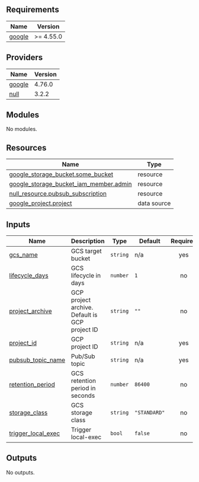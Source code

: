 <!-- BEGIN_TF_DOCS -->
## Requirements

| Name | Version |
|------|---------|
| <a name="requirement_google"></a> [google](#requirement\_google) | >= 4.55.0 |

## Providers

| Name | Version |
|------|---------|
| <a name="provider_google"></a> [google](#provider\_google) | 4.76.0 |
| <a name="provider_null"></a> [null](#provider\_null) | 3.2.2 |

## Modules

No modules.

## Resources

| Name | Type |
|------|------|
| [google_storage_bucket.some_bucket](https://registry.terraform.io/providers/hashicorp/google/latest/docs/resources/storage_bucket) | resource |
| [google_storage_bucket_iam_member.admin](https://registry.terraform.io/providers/hashicorp/google/latest/docs/resources/storage_bucket_iam_member) | resource |
| [null_resource.pubsub_subscription](https://registry.terraform.io/providers/hashicorp/null/latest/docs/resources/resource) | resource |
| [google_project.project](https://registry.terraform.io/providers/hashicorp/google/latest/docs/data-sources/project) | data source |

## Inputs

| Name | Description | Type | Default | Required |
|------|-------------|------|---------|:--------:|
| <a name="input_gcs_name"></a> [gcs\_name](#input\_gcs\_name) | GCS target bucket | `string` | n/a | yes |
| <a name="input_lifecycle_days"></a> [lifecycle\_days](#input\_lifecycle\_days) | GCS lifecycle in days | `number` | `1` | no |
| <a name="input_project_archive"></a> [project\_archive](#input\_project\_archive) | GCP project archive. Default is GCP project ID | `string` | `""` | no |
| <a name="input_project_id"></a> [project\_id](#input\_project\_id) | GCP project ID | `string` | n/a | yes |
| <a name="input_pubsub_topic_name"></a> [pubsub\_topic\_name](#input\_pubsub\_topic\_name) | Pub/Sub topic | `string` | n/a | yes |
| <a name="input_retention_period"></a> [retention\_period](#input\_retention\_period) | GCS retention period in seconds | `number` | `86400` | no |
| <a name="input_storage_class"></a> [storage\_class](#input\_storage\_class) | GCS storage class | `string` | `"STANDARD"` | no |
| <a name="input_trigger_local_exec"></a> [trigger\_local\_exec](#input\_trigger\_local\_exec) | Trigger local-exec | `bool` | `false` | no |

## Outputs

No outputs.
<!-- END_TF_DOCS -->